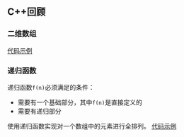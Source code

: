 ## C++回顾

### 二维数组
[代码示例](../code/DSAA/make2dArray.cpp)


### 递归函数
递归函数`f(n)`必须满足的条件：
- 需要有一个基础部分，其中`f(n)`是直接定义的
- 需要有递归部分

使用递归函数实现对一个数组中的元素进行全排列。
[代码示例](../code/DSAA/permutation.cpp)

